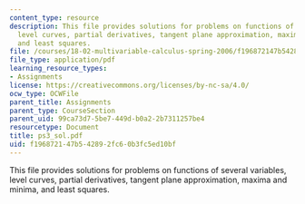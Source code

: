 ```yaml
---
content_type: resource
description: This file provides solutions for problems on functions of several variables,
  level curves, partial derivatives, tangent plane approximation, maxima and minima,
  and least squares.
file: /courses/18-02-multivariable-calculus-spring-2006/f196872147b542892fc60b3fc5ed10bf_ps3_sol.pdf
file_type: application/pdf
learning_resource_types:
- Assignments
license: https://creativecommons.org/licenses/by-nc-sa/4.0/
ocw_type: OCWFile
parent_title: Assignments
parent_type: CourseSection
parent_uid: 99ca73d7-5be7-449d-b0a2-2b7311257be4
resourcetype: Document
title: ps3_sol.pdf
uid: f1968721-47b5-4289-2fc6-0b3fc5ed10bf
---
```

This file provides solutions for problems on functions of several variables, level curves, partial derivatives, tangent plane approximation, maxima and minima, and least squares.